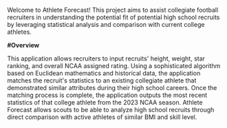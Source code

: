 Welcome to Athlete Forecast!
This project aims to assist collegiate football recruiters in understanding the potential fit of potential high school recruits by leveraging statistical
analysis and comparison with current college athletes.

**#Overview**  

This application allows recruiters to input recruits' height, weight, star ranking, and overall NCAA assigned rating. 
Using a sophisticated algorithm based on Euclidean mathematics and historical data, the application matches the recruit's statistics to an existing collegiate athlete 
that demonstrated similar attributes during their high school careers. 
Once the matching process is complete, the application outputs the most recent statistics of that college athlete from the
2023 NCAA season. Athlete Forecast allows scouts to be able to analyze high school recruits through direct comparison with active athletes of similar BMI and skill level.



